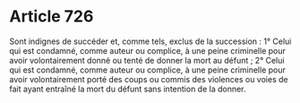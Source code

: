 # Article 726

Sont indignes de succéder et, comme tels, exclus de la succession :   1° Celui qui est condamné, comme auteur ou complice, à une peine criminelle pour avoir volontairement donné ou tenté de donner la mort au défunt ;   2° Celui qui est condamné, comme auteur ou complice, à une peine criminelle pour avoir volontairement porté des coups ou commis des violences ou voies de fait ayant entraîné la mort du défunt sans intention de la donner.